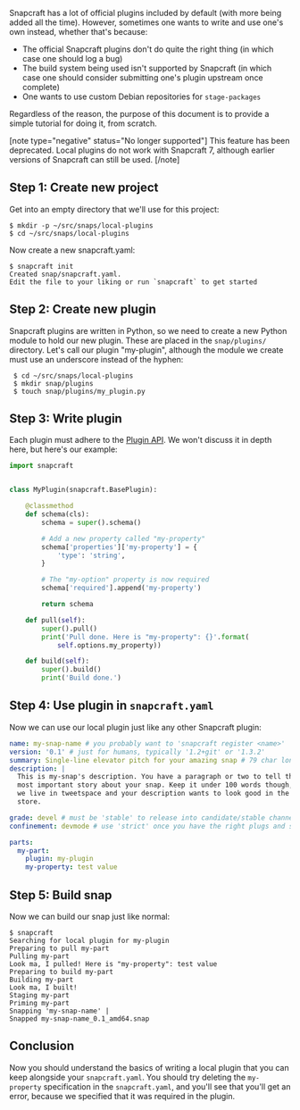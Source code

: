Snapcraft has a lot of official plugins included by default (with more being added all the time). However, sometimes one wants to write and use one's own instead, whether that's because:

- The official Snapcraft plugins don't do quite the right thing (in which case one should log a bug)
- The build system being used isn't supported by Snapcraft (in which case one should consider submitting one's plugin upstream once complete)
- One wants to use custom Debian repositories for `stage-packages`

Regardless of the reason, the purpose of this document is to provide a simple tutorial for doing it, from scratch.

[note type="negative" status="No longer supported"]
This feature has been deprecated. Local plugins do not work with Snapcraft 7, although earlier versions of Snapcraft can still be used.
[/note]

## Step 1: Create new project

Get into an empty directory that we'll use for this project:

    $ mkdir -p ~/src/snaps/local-plugins
    $ cd ~/src/snaps/local-plugins

Now create a new snapcraft.yaml:

    $ snapcraft init
    Created snap/snapcraft.yaml.
    Edit the file to your liking or run `snapcraft` to get started


## Step 2: Create new plugin

Snapcraft plugins are written in Python, so we need to create a new Python module to hold our new plugin. These are placed in the `snap/plugins/` directory. Let's call our plugin "my-plugin", although the module we create must use an underscore instead of the hyphen:

     $ cd ~/src/snaps/local-plugins
     $ mkdir snap/plugins
     $ touch snap/plugins/my_plugin.py


## Step 3: Write plugin

Each plugin must adhere to the [Plugin API](/t/snapcraft-plugin-api/5124). We won't discuss it in depth here, but here's our example:

```python
import snapcraft


class MyPlugin(snapcraft.BasePlugin):

    @classmethod
    def schema(cls):
        schema = super().schema()

        # Add a new property called "my-property"
        schema['properties']['my-property'] = {
            'type': 'string',
        }

        # The "my-option" property is now required
        schema['required'].append('my-property')

        return schema

    def pull(self):
        super().pull()
        print('Pull done. Here is "my-property": {}'.format(
            self.options.my_property))

    def build(self):
        super().build()
        print('Build done.')
```


## Step 4: Use plugin in `snapcraft.yaml`

Now we can use our local plugin just like any other Snapcraft plugin:

```yaml
name: my-snap-name # you probably want to 'snapcraft register <name>'
version: '0.1' # just for humans, typically '1.2+git' or '1.3.2'
summary: Single-line elevator pitch for your amazing snap # 79 char long summary
description: |
  This is my-snap's description. You have a paragraph or two to tell the
  most important story about your snap. Keep it under 100 words though,
  we live in tweetspace and your description wants to look good in the snap
  store.

grade: devel # must be 'stable' to release into candidate/stable channels
confinement: devmode # use 'strict' once you have the right plugs and slots

parts:
  my-part:
    plugin: my-plugin
    my-property: test value
```


## Step 5: Build snap

Now we can build our snap just like normal:

```
$ snapcraft
Searching for local plugin for my-plugin
Preparing to pull my-part
Pulling my-part
Look ma, I pulled! Here is "my-property": test value
Preparing to build my-part
Building my-part
Look ma, I built!
Staging my-part
Priming my-part
Snapping 'my-snap-name' |
Snapped my-snap-name_0.1_amd64.snap
```


## Conclusion

Now you should understand the basics of writing a local plugin that you can keep alongside your `snapcraft.yaml`. You should try deleting the `my-property` specification in the `snapcraft.yaml`, and you'll see that you'll get an error, because we specified that it was required in the plugin.